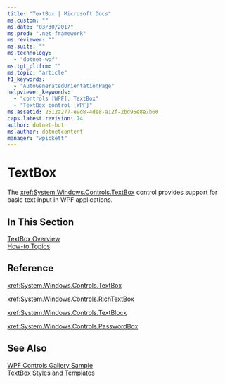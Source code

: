 ```yaml
---
title: "TextBox | Microsoft Docs"
ms.custom: ""
ms.date: "03/30/2017"
ms.prod: ".net-framework"
ms.reviewer: ""
ms.suite: ""
ms.technology: 
  - "dotnet-wpf"
ms.tgt_pltfrm: ""
ms.topic: "article"
f1_keywords: 
  - "AutoGeneratedOrientationPage"
helpviewer_keywords: 
  - "controls [WPF], TextBox"
  - "TextBox control [WPF]"
ms.assetid: 2512a277-e9d8-4de8-a12f-2bd95e8e7b60
caps.latest.revision: 74
author: dotnet-bot
ms.author: dotnetcontent
manager: "wpickett"
---
```

# TextBox
The <xref:System.Windows.Controls.TextBox> control provides support for basic text input in WPF applications.  
  
## In This Section  
 [TextBox Overview](../../../../docs/framework/wpf/controls/textbox-overview.md)  
 [How-to Topics](../../../../docs/framework/wpf/controls/textbox-how-to-topics.md)  
  
## Reference  
 <xref:System.Windows.Controls.TextBox>  
  
 <xref:System.Windows.Controls.RichTextBox>  
  
 <xref:System.Windows.Controls.TextBlock>  
  
 <xref:System.Windows.Controls.PasswordBox>  
  
## See Also  
 [WPF Controls Gallery Sample](http://go.microsoft.com/fwlink/?LinkID=160053)   
 [TextBox Styles and Templates](../../../../docs/framework/wpf/controls/textbox-styles-and-templates.md)